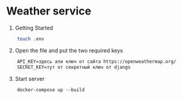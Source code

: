 # Weather service


1. Getting Started
``` sh
    touch .env
```

2. Open the file and put the two required keys
```html
    API_KEY=здесь апи ключ от сайта https://openweathermap.org/
    SECRET_KEY=тут от секретный ключ от django 
```

3. Start server
```shell
    docker-compose up --build
```